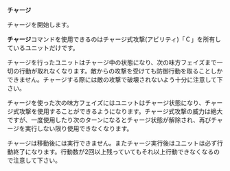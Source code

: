 **チャージ**

チャージを開始します。

**チャージ**コマンドを使用できるのはチャージ式攻撃(アビリティ)「Ｃ」を所有しているユニットだけです。

チャージを行ったユニットはチャージ中の状態になり、次の味方フェイズまで一切の行動が取れなくなります。敵からの攻撃を受けても防御行動を取ることしかできません。チャージする際には敵の攻撃で破壊されないよう十分に注意して下さい。

チャージを使った次の味方フェイズにはユニットはチャージ状態になり、チャージ式攻撃を使用することができるようになります。チャージ式攻撃の威力は絶大ですが、一度使用したり次のターンになるとチャージ状態が解除され、再びチャージを実行しない限り使用できなくなります。

チャージは移動後には実行できません。またチャージ実行後はユニットは必ず行動終了になります。行動数が2回以上残っていてもそれ以上行動できなくなるので注意して下さい。
